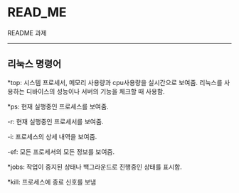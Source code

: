 # READ_ME
README 과제

-----

## 리눅스 명령어

*top: 시스템 프로세서, 메모리 사용량과 cpu사용량을 실시간으로 보여줌.
리눅스를 사용하는 디바이스의 성능이나 서버의 기능을 체크할 때 사용함.

*ps: 현재 실행중인 프로세스를 보여줌.

-r: 현재 실행중인 프로세서를 보여줌.

-i: 프로세스의 상세 내역을 보여줌.

-ef: 모든 프로세서의 모든 정보를 보여줌.

*jobs: 작업이 중지된 상태나 백그라운드로 진행중인 상태를 표시함.

*kill: 프로세스에 종료 신호를 보냄






